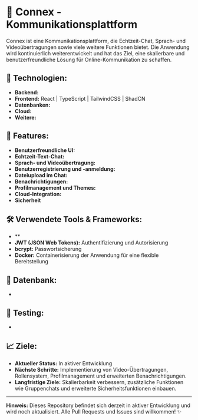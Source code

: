 # 🚀 Connex - Kommunikationsplattform  

Connex ist eine Kommunikationsplattform, die Echtzeit-Chat, Sprach- und Videoübertragungen sowie viele weitere Funktionen bietet. Die Anwendung wird kontinuierlich weiterentwickelt und hat das Ziel, eine skalierbare und benutzerfreundliche Lösung für Online-Kommunikation zu schaffen.  

## 🔧 **Technologien:**  
- **Backend:**
- **Frontend:** React | TypeScript | TailwindCSS | ShadCN
- **Datenbanken:**
- **Cloud:** 
- **Weitere:**

## 📂 **Features:**  
- **Benutzerfreundliche UI:** 
- **Echtzeit-Text-Chat:** 
- **Sprach- und Videoübertragung:**   
- **Benutzerregistrierung und -anmeldung:**   
- **Dateiupload im Chat:**
- **Benachrichtigungen:**   
- **Profilmanagement und Themes:** 
- **Cloud-Integration:**
- **Sicherheit**

## 🛠 **Verwendete Tools & Frameworks:**  
- ** 
- **JWT (JSON Web Tokens):** Authentifizierung und Autorisierung  
- **bcrypt:** Passwortsicherung  
- **Docker:** Containerisierung der Anwendung für eine flexible Bereitstellung   

## 📝 **Datenbank:**  
-

## 🧪 **Testing:**  
-  

## 📈 **Ziele:**  
- **Aktueller Status:** In aktiver Entwicklung  
- **Nächste Schritte:** Implementierung von Video-Übertragungen, Rollensystem, Profilmanagement und erweiterten Benachrichtigungen.  
- **Langfristige Ziele:** Skalierbarkeit verbessern, zusätzliche Funktionen wie Gruppenchats und erweiterte Sicherheitsfunktionen einbauen.  

---

**Hinweis:** Dieses Repository befindet sich derzeit in aktiver Entwicklung und wird noch aktualisiert. Alle Pull Requests und Issues sind willkommen! ✨  


